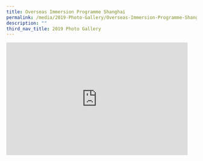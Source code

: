 ```yaml
---
title: Overseas Immersion Programme Shanghai
permalink: /media/2019-Photo-Gallery/Overseas-Immersion-Programme-Shanghai/
description: ""
third_nav_title: 2019 Photo Gallery
---
```

<iframe allowfullscreen="true" height="299" width="480" frameborder="0" src="https://docs.google.com/presentation/d/e/2PACX-1vQGoOUqHF4BbD7CsyjSdNwpQWRjOzH1tGAM7KEAgq00R3LjvtQrRqowG6s6N7TV11rAAL4Oyc1p2df5/embed?start=false&amp;loop=false&amp;delayms=3000"></iframe>